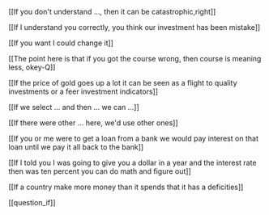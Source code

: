 [[If you don't understand ..., then it can be catastrophic,right]]

[[If I understand you correctly, you think our investment has been mistake]]

[[If you want I could change it]]


[[The point here is that if you got the course wrong, then course is meaning less, okey-Q]]


[[If the price of gold goes up a lot it can be seen as a flight to quality investments or a feer investment indicators]]


[[If we select ... and then ... we can ...]]

[[If there were other ... here, we'd use other ones]]

[[If you or me were to get a loan from a bank we would pay interest on that loan until we pay it all back to the bank]]

[[If I told you I was going to give you a dollar in a year and the interest rate then was ten percent you can do math and figure out]]

[[If a country make more money than it spends that it has a deficities]]

[[question_if]]

